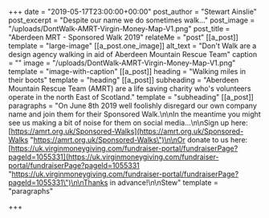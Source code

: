+++
date = "2019-05-17T23:00:00+00:00"
post_author = "Stewart Ainslie"
post_excerpt = "Despite our name we do sometimes walk..."
post_image = "/uploads/DontWalk-AMRT-Virgin-Money-Map-V1.png"
post_title = "Aberdeen MRT - Sponsored Walk 2019"
relateMe = "post"
[[a_post]]
template = "large-image"
[[a_post.one_image]]
alt_text = "Don't Walk are a design agency walking in aid of Aberdeen Mountain Rescue Team"
caption = ""
image = "/uploads/DontWalk-AMRT-Virgin-Money-Map-V1.png"
template = "image-with-caption"
[[a_post]]
heading = "Walking miles in their boots"
template = "heading"
[[a_post]]
subheading = "Aberdeen Mountain Rescue Team (AMRT) are a life saving charity who's volunteers operate in the north East of Scotland."
template = "subheading"
[[a_post]]
paragraphs = "On June 8th 2019 well foolishly disregard our own company name and join them for their Sponsored Walk.\n\nIn the meantime you might see us making a bit of noise for them on social media...\n\nSign up here: [https://amrt.org.uk/Sponsored-Walks](https://amrt.org.uk/Sponsored-Walks \"https://amrt.org.uk/Sponsored-Walks\")\n\nOr donate to us here: [https://uk.virginmoneygiving.com/fundraiser-portal/fundraiserPage?pageId=1055331](https://uk.virginmoneygiving.com/fundraiser-portal/fundraiserPage?pageId=1055331 \"https://uk.virginmoneygiving.com/fundraiser-portal/fundraiserPage?pageId=1055331\")\n\nThanks in advance!\n\nStew"
template = "paragraphs"

+++
